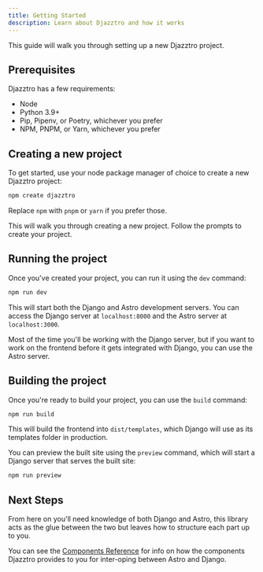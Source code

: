 ```yaml
---
title: Getting Started
description: Learn about Djazztro and how it works
---
```


This guide will walk you through setting up a new Djazztro project.

## Prerequisites

Djazztro has a few requirements:

-   Node
-   Python 3.9+
-   Pip, Pipenv, or Poetry, whichever you prefer
-   NPM, PNPM, or Yarn, whichever you prefer

## Creating a new project

To get started, use your node package manager of choice to create a new Djazztro project:

```bash
npm create djazztro
```

Replace `npm` with `pnpm` or `yarn` if you prefer those.

This will walk you through creating a new project. Follow the prompts to create your project.

## Running the project

Once you've created your project, you can run it using the `dev` command:

```bash
npm run dev
```

This will start both the Django and Astro development servers. You can access the Django server at `localhost:8000` and the Astro server at `localhost:3000`.

Most of the time you'll be working with the Django server, but if you want to work on the frontend before it gets integrated with Django, you can use the Astro server.

## Building the project

Once you're ready to build your project, you can use the `build` command:

```bash
npm run build
```

This will build the frontend into `dist/templates`, which Django will use as its templates folder in production.

You can preview the built site using the `preview` command, which will start a Django server that serves the built site:

```bash
npm run preview
```

## Next Steps

From here on you'll need knowledge of both Django and Astro, this library acts as the glue between the two but leaves how to structure each part up to you.

You can see the [Components Reference](/reference/components) for info on how the components Djazztro provides to you for inter-oping between Astro and Django.
